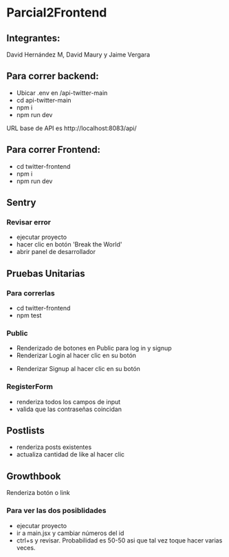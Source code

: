 # Parcial2Frontend

## Integrantes:

David Hernández M, David Maury y Jaime Vergara

## Para correr backend:

- Ubicar .env en /api-twitter-main
- cd api-twitter-main
- npm i
- npm run dev

URL base de API es http://localhost:8083/api/

## Para correr Frontend:

- cd twitter-frontend
- npm i
- npm run dev

## Sentry

### Revisar error

- ejecutar proyecto
- hacer clic en botón 'Break the World'
- abrir panel de desarrollador

## Pruebas Unitarias

### Para correrlas

- cd twitter-frontend
- npm test

### Public

- Renderizado de botones en Public para log in y signup
- Renderizar Login al hacer clic en su botón

* Renderizar Signup al hacer clic en su botón

### RegisterForm

- renderiza todos los campos de input
- valida que las contraseñas coincidan

## Postlists

- renderiza posts existentes
- actualiza cantidad de like al hacer clic

## Growthbook

Renderiza botón o link

### Para ver las dos posiblidades

- ejecutar proyecto
- ir a main.jsx y cambiar números del id
- ctrl+s y revisar. Probabilidad es 50-50 asi que tal vez toque hacer varias veces.
